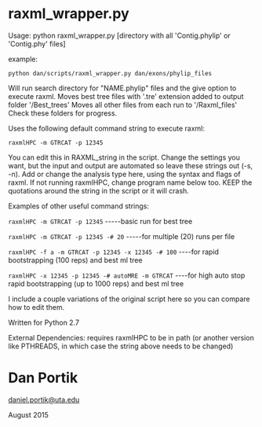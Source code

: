 # raxml_wrapper.py

Usage: python raxml_wrapper.py [directory with all 'Contig.phylip' or 'Contig.phy' files]

example: 

`python dan/scripts/raxml_wrapper.py dan/exons/phylip_files`

Will run search directory for "NAME.phylip" files and the give option to execute raxml.
Moves best tree files with '.tre' extension added to output folder '/Best_trees'
Moves all other files from each run to '/Raxml_files'
Check these folders for progress.

Uses the following default command string to execute raxml:

`raxmlHPC -m GTRCAT -p 12345`

You can edit this in RAXML_string in the script. Change the settings you want,
but the input and output are automated so leave these strings out (-s, -n).
Add or change the analysis type here, using the syntax and flags of raxml.
If not running raxmlHPC, change program name below too.
KEEP the quotations around the string in the script or it will crash.


Examples of other useful command strings:

`raxmlHPC -m GTRCAT -p 12345` -----basic run for best tree

`raxmlHPC -m GTRCAT -p 12345 -# 20` -----for multiple (20) runs per file

`raxmlHPC -f a -m GTRCAT -p 12345 -x 12345 -# 100` ----for rapid bootstrapping (100 reps) and best ml tree

`raxmlHPC -x 12345 -p 12345 -# autoMRE -m GTRCAT` ----for  high auto stop rapid bootstrapping (up to 1000 reps) and best ml tree


I include a couple variations of the original script here so you can compare how to edit them.


Written for Python 2.7

External Dependencies: requires raxmlHPC to be in path (or another version like PTHREADS, in which case the string above needs to be changed)


# Dan Portik

daniel.portik@uta.edu

August 2015
